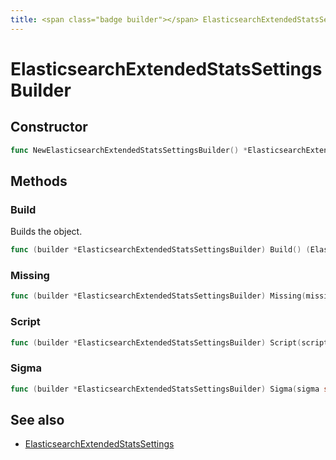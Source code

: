 ```yaml
---
title: <span class="badge builder"></span> ElasticsearchExtendedStatsSettingsBuilder
---
```

# <span class="badge builder"></span> ElasticsearchExtendedStatsSettingsBuilder

## Constructor

```go
func NewElasticsearchExtendedStatsSettingsBuilder() *ElasticsearchExtendedStatsSettingsBuilder
```
## Methods

### <span class="badge object-method"></span> Build

Builds the object.

```go
func (builder *ElasticsearchExtendedStatsSettingsBuilder) Build() (ElasticsearchExtendedStatsSettings, error)
```

### <span class="badge object-method"></span> Missing

```go
func (builder *ElasticsearchExtendedStatsSettingsBuilder) Missing(missing string) *ElasticsearchExtendedStatsSettingsBuilder
```

### <span class="badge object-method"></span> Script

```go
func (builder *ElasticsearchExtendedStatsSettingsBuilder) Script(script cog.Builder[elasticsearch.InlineScript]) *ElasticsearchExtendedStatsSettingsBuilder
```

### <span class="badge object-method"></span> Sigma

```go
func (builder *ElasticsearchExtendedStatsSettingsBuilder) Sigma(sigma string) *ElasticsearchExtendedStatsSettingsBuilder
```

## See also

 * <span class="badge object-type-struct"></span> [ElasticsearchExtendedStatsSettings](./object-ElasticsearchExtendedStatsSettings.md)
